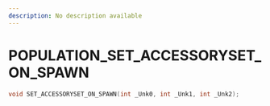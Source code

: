 ```yaml
---
description: No description available 
---
```


# POPULATION\_SET_ACCESSORYSET_ON_SPAWN

```cpp
void SET_ACCESSORYSET_ON_SPAWN(int _Unk0, int _Unk1, int _Unk2);
```